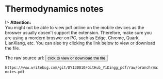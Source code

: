 # Thermodynamics notes

!> **Attention:**<br>
You might not be able to view pdf online on the mobile devices as the broswer usually dosen't support the extension. Therefore, make sure you are using a mordern broswer on PC, such as Edge, Chrome, Quark, LianXiang, etc. You can also try clicking the link below to view or download
the file.

The raw source url: <button onclick="window.open('https://www.writebug.com/git/DY130810/WB.PDFBank/raw/branch/main/Notes/Thermodynamics notes.pdf')" type="button">click to view or download the file</button>

```pdf
https://www.writebug.com/git/DY130810/GitHub_YiDingg_pdf/raw/branch/main/Thermodynamics notes.pdf
```
